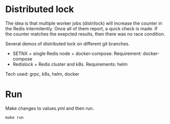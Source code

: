 # Distributed lock
The idea is that multiple worker jobs (distrilock) will increase the counter in the Redis intermitently.
Once all of them report, a quick check is made.
If the counter matches the exepcted results, then there was no race condition.

Several demos of distributed lock on different git branches.
- SETNX + single Redis node + docker-compose: Requirement: docker-compose
- Redislock + Redis cluster and k8s. Requirements: helm

Tech used: grpc, k8s, helm, docker

# Run
Make changes to values.yml and then run.
```
make run
```

